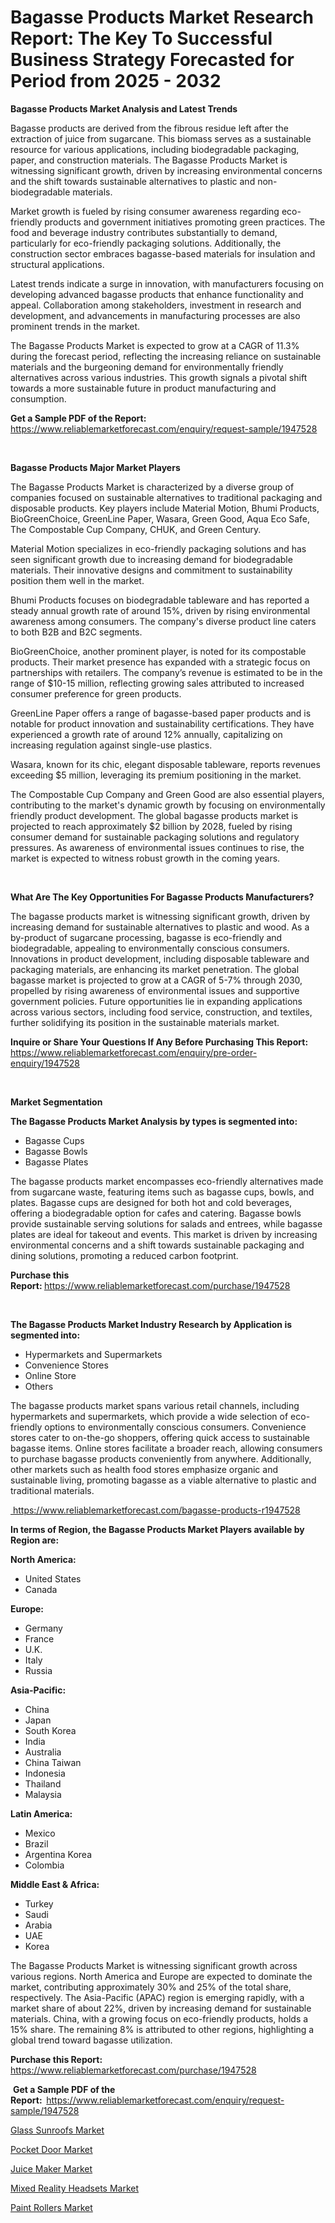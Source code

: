 <p><h1>Bagasse Products Market Research Report: The Key To Successful Business Strategy Forecasted for Period from 2025 - 2032</h1></p><p><strong>Bagasse Products Market Analysis and Latest Trends</strong></p>
<p><p>Bagasse products are derived from the fibrous residue left after the extraction of juice from sugarcane. This biomass serves as a sustainable resource for various applications, including biodegradable packaging, paper, and construction materials. The Bagasse Products Market is witnessing significant growth, driven by increasing environmental concerns and the shift towards sustainable alternatives to plastic and non-biodegradable materials.</p><p>Market growth is fueled by rising consumer awareness regarding eco-friendly products and government initiatives promoting green practices. The food and beverage industry contributes substantially to demand, particularly for eco-friendly packaging solutions. Additionally, the construction sector embraces bagasse-based materials for insulation and structural applications.</p><p>Latest trends indicate a surge in innovation, with manufacturers focusing on developing advanced bagasse products that enhance functionality and appeal. Collaboration among stakeholders, investment in research and development, and advancements in manufacturing processes are also prominent trends in the market.</p><p>The Bagasse Products Market is expected to grow at a CAGR of 11.3% during the forecast period, reflecting the increasing reliance on sustainable materials and the burgeoning demand for environmentally friendly alternatives across various industries. This growth signals a pivotal shift towards a more sustainable future in product manufacturing and consumption.</p></p>
<p><strong>Get a Sample PDF of the Report:&nbsp;</strong> <a href="https://www.reliablemarketforecast.com/enquiry/request-sample/1947528?utm_campaign=1110&utm_medium=2&utm_source=Github&utm_content=ia&utm_term=04042025&utm_id=bagasse-products">https://www.reliablemarketforecast.com/enquiry/request-sample/1947528</a></p>
<p>&nbsp;</p>
<p><strong>Bagasse Products Major Market Players</strong></p>
<p><p>The Bagasse Products Market is characterized by a diverse group of companies focused on sustainable alternatives to traditional packaging and disposable products. Key players include Material Motion, Bhumi Products, BioGreenChoice, GreenLine Paper, Wasara, Green Good, Aqua Eco Safe, The Compostable Cup Company, CHUK, and Green Century. </p><p>Material Motion specializes in eco-friendly packaging solutions and has seen significant growth due to increasing demand for biodegradable materials. Their innovative designs and commitment to sustainability position them well in the market.</p><p>Bhumi Products focuses on biodegradable tableware and has reported a steady annual growth rate of around 15%, driven by rising environmental awareness among consumers. The company's diverse product line caters to both B2B and B2C segments.</p><p>BioGreenChoice, another prominent player, is noted for its compostable products. Their market presence has expanded with a strategic focus on partnerships with retailers. The company’s revenue is estimated to be in the range of $10-15 million, reflecting growing sales attributed to increased consumer preference for green products.</p><p>GreenLine Paper offers a range of bagasse-based paper products and is notable for product innovation and sustainability certifications. They have experienced a growth rate of around 12% annually, capitalizing on increasing regulation against single-use plastics.</p><p>Wasara, known for its chic, elegant disposable tableware, reports revenues exceeding $5 million, leveraging its premium positioning in the market.</p><p>The Compostable Cup Company and Green Good are also essential players, contributing to the market's dynamic growth by focusing on environmentally friendly product development. The global bagasse products market is projected to reach approximately $2 billion by 2028, fueled by rising consumer demand for sustainable packaging solutions and regulatory pressures. As awareness of environmental issues continues to rise, the market is expected to witness robust growth in the coming years.</p></p>
<p>&nbsp;</p>
<p><strong>What Are The Key Opportunities For Bagasse Products Manufacturers?</strong></p>
<p><p>The bagasse products market is witnessing significant growth, driven by increasing demand for sustainable alternatives to plastic and wood. As a by-product of sugarcane processing, bagasse is eco-friendly and biodegradable, appealing to environmentally conscious consumers. Innovations in product development, including disposable tableware and packaging materials, are enhancing its market penetration. The global bagasse market is projected to grow at a CAGR of 5-7% through 2030, propelled by rising awareness of environmental issues and supportive government policies. Future opportunities lie in expanding applications across various sectors, including food service, construction, and textiles, further solidifying its position in the sustainable materials market.</p></p>
<p><strong>Inquire or Share Your Questions If Any Before Purchasing This Report:</strong> <a href="https://www.reliablemarketforecast.com/enquiry/pre-order-enquiry/1947528?utm_campaign=1110&utm_medium=2&utm_source=Github&utm_content=ia&utm_term=04042025&utm_id=bagasse-products">https://www.reliablemarketforecast.com/enquiry/pre-order-enquiry/1947528</a></p>
<p>&nbsp;</p>
<p><strong>Market Segmentation</strong></p>
<p><strong>The Bagasse Products Market Analysis by types is segmented into:</strong></p>
<p><ul><li>Bagasse Cups</li><li>Bagasse Bowls</li><li>Bagasse Plates</li></ul></p>
<p><p>The bagasse products market encompasses eco-friendly alternatives made from sugarcane waste, featuring items such as bagasse cups, bowls, and plates. Bagasse cups are designed for both hot and cold beverages, offering a biodegradable option for cafes and catering. Bagasse bowls provide sustainable serving solutions for salads and entrees, while bagasse plates are ideal for takeout and events. This market is driven by increasing environmental concerns and a shift towards sustainable packaging and dining solutions, promoting a reduced carbon footprint.</p></p>
<p><strong>Purchase this Report:&nbsp;</strong><a href="https://www.reliablemarketforecast.com/purchase/1947528?utm_campaign=1110&utm_medium=2&utm_source=Github&utm_content=ia&utm_term=04042025&utm_id=bagasse-products">https://www.reliablemarketforecast.com/purchase/1947528</a></p>
<p>&nbsp;</p>
<p><strong>The Bagasse Products Market Industry Research by Application is segmented into:</strong></p>
<p><ul><li>Hypermarkets and Supermarkets</li><li>Convenience Stores</li><li>Online Store</li><li>Others</li></ul></p>
<p><p>The bagasse products market spans various retail channels, including hypermarkets and supermarkets, which provide a wide selection of eco-friendly options to environmentally conscious consumers. Convenience stores cater to on-the-go shoppers, offering quick access to sustainable bagasse items. Online stores facilitate a broader reach, allowing consumers to purchase bagasse products conveniently from anywhere. Additionally, other markets such as health food stores emphasize organic and sustainable living, promoting bagasse as a viable alternative to plastic and traditional materials.</p></p>
<p><a href="https://www.reliablemarketforecast.com/bagasse-products-r1947528?utm_campaign=1110&utm_medium=2&utm_source=Github&utm_content=ia&utm_term=04042025&utm_id=bagasse-products">&nbsp;https://www.reliablemarketforecast.com/bagasse-products-r1947528</a></p>
<p><strong>In terms of Region, the Bagasse Products Market Players available by Region are:</strong></p>
<p>
    <p> <strong> North America: </strong>
        <ul>
            <li>United States</li>
            <li>Canada</li>
        </ul>
        </p> 
    <p> <strong> Europe: </strong>
        <ul>
            <li>Germany</li>
            <li>France</li>
            <li>U.K.</li>
            <li>Italy</li>
            <li>Russia</li>
        </ul>
        </p> 
    <p> <strong> Asia-Pacific: </strong>
        <ul>
            <li>China</li>
            <li>Japan</li>
            <li>South Korea</li>
            <li>India</li>
            <li>Australia</li>
            <li>China Taiwan</li>
            <li>Indonesia</li>
            <li>Thailand</li>
            <li>Malaysia</li>
        </ul>
        </p> 
    <p> <strong> Latin America: </strong>
        <ul>
            <li>Mexico</li>
            <li>Brazil</li>
            <li>Argentina Korea</li>
            <li>Colombia</li>
        </ul>
        </p> 
    <p> <strong> Middle East & Africa: </strong>
        <ul>
            <li>Turkey</li>
            <li>Saudi</li>
            <li>Arabia</li>
            <li>UAE</li>
            <li>Korea</li>
        </ul>
    </p>
    </p>
<p><p>The Bagasse Products Market is witnessing significant growth across various regions. North America and Europe are expected to dominate the market, contributing approximately 30% and 25% of the total share, respectively. The Asia-Pacific (APAC) region is emerging rapidly, with a market share of about 22%, driven by increasing demand for sustainable materials. China, with a growing focus on eco-friendly products, holds a 15% share. The remaining 8% is attributed to other regions, highlighting a global trend toward bagasse utilization.</p></p>
<p><strong>Purchase this Report: </strong><a href="https://www.reliablemarketforecast.com/purchase/1947528?utm_campaign=1110&utm_medium=2&utm_source=Github&utm_content=ia&utm_term=04042025&utm_id=bagasse-products">https://www.reliablemarketforecast.com/purchase/1947528</a></p>
<p>&nbsp;<strong>Get a Sample PDF of the Report:&nbsp;&nbsp;</strong><a href="https://www.reliablemarketforecast.com/enquiry/request-sample/1947528?utm_campaign=1110&utm_medium=2&utm_source=Github&utm_content=ia&utm_term=04042025&utm_id=bagasse-products">https://www.reliablemarketforecast.com/enquiry/request-sample/1947528</a></p>
<p><strong></strong></p>
<p><p><a href="https://github.com/tyreinhssan/Market-Research-Report-List-1/blob/main/glass-sunroofs-market.md?utm_campaign=1110&utm_medium=2&utm_source=Github&utm_content=ia&utm_term=04042025&utm_id=bagasse-products">Glass Sunroofs Market</a></p><p><a href="https://github.com/barlevsebako/Market-Research-Report-List-1/blob/main/pocket-door-market.md?utm_campaign=1110&utm_medium=2&utm_source=Github&utm_content=ia&utm_term=04042025&utm_id=bagasse-products">Pocket Door Market</a></p><p><a href="https://github.com/hiwatchucuy/Market-Research-Report-List-1/blob/main/juice-maker-market.md?utm_campaign=1110&utm_medium=2&utm_source=Github&utm_content=ia&utm_term=04042025&utm_id=bagasse-products">Juice Maker Market</a></p><p><a href="https://github.com/luerabollevc/Market-Research-Report-List-1/blob/main/mixed-reality-headsets-market.md?utm_campaign=1110&utm_medium=2&utm_source=Github&utm_content=ia&utm_term=04042025&utm_id=bagasse-products">Mixed Reality Headsets Market</a></p><p><a href="https://github.com/aertsfecto0h/Market-Research-Report-List-1/blob/main/paint-rollers-market.md?utm_campaign=1110&utm_medium=2&utm_source=Github&utm_content=ia&utm_term=04042025&utm_id=bagasse-products">Paint Rollers Market</a></p></p>